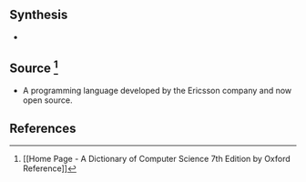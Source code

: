 ## Synthesis
- 
## Source [^1]
- A programming language developed by the Ericsson company and now open source.
## References

[^1]: [[Home Page - A Dictionary of Computer Science 7th Edition by Oxford Reference]]